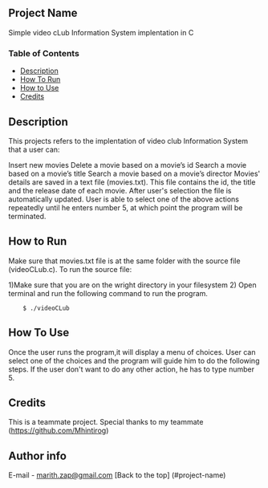 ## Project Name
Simple video cLub Information System implentation in C


### Table of Contents

- [Description](#description)
- [How To Run](#how-to-run)
- [How to Use](#how-to-use)
- [Credits](#credits)

## Description
This projects refers to the implentation of video club Information System that a user can:

Insert new movies
Delete a movie based on a movie’s id
Search a movie based on a movie’s title
Search a movie based on a movie’s director
Movies' details are saved in a text file (movies.txt). This file contains the id, the title and the release date of each movie. After user's selection the file is automatically updated. User is able to select one of the above actions repeatedly until he enters number 5, at which point the program will be terminated.

## How to Run
Make sure that movies.txt file is at the same folder with the source file (videoCLub.c). To run the source file:

1)Make sure that you are on the wright directory in your filesystem 2) Open terminal and run the following command to run the program.
```
    $ ./videoCLub
```
## How To Use
Once the user runs the program,it will display a menu of choices. User can select one of the choices and the program will guide him to do the following steps. If the user don't want to do any other action, he has to type number 5.

## Credits
This is a teammate project. Special thanks to my teammate (https://github.com/Mhintirog)

## Author info
E-mail - marith.zap@gmail.com
[Back to the top] (#project-name)